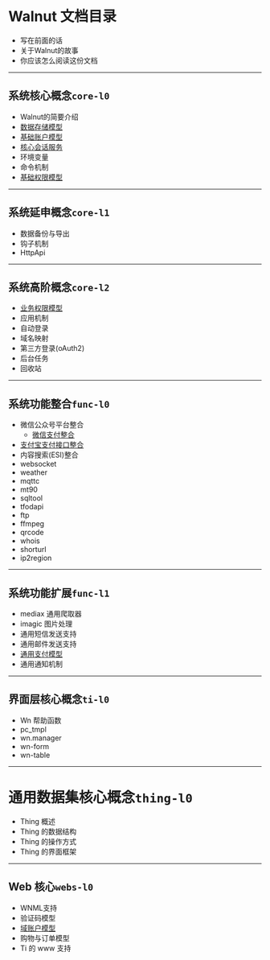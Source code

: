 # Walnut 文档目录

- 写在前面的话
- 关于Walnut的故事
- 你应该怎么阅读这份文档

-----------------------------------------
## 系统核心概念`core-l0`

- Walnut的简要介绍
- [数据存储模型][c0-ios]
- [基础账户模型][c0-acc]
- [核心会话服务][c0-ses]
- 环境变量
- 命令机制
- [基础权限模型][c0-pvg]

-----------------------------------------
## 系统延申概念`core-l1`

- 数据备份与导出
- 钩子机制
- HttpApi

-----------------------------------------
## 系统高阶概念`core-l2`

- [业务权限模型][c2-pvg]
- 应用机制
- 自动登录
- 域名映射
- 第三方登录(oAuth2)
- 后台任务
- 回收站

-----------------------------------------
## 系统功能整合`func-l0`

- 微信公众号平台整合
  + [微信支付整合][f0-wxp]
- [支付宝支付接口整合][f0-zfb]
- 内容搜索(ESI)整合
- websocket
- weather
- mqttc
- mt90
- sqltool
- tfodapi
- ftp
- ffmpeg
- qrcode
- whois
- shorturl
- ip2region

-----------------------------------------
## 系统功能扩展`func-l1`

- mediax 通用爬取器
- imagic 图片处理
- 通用短信发送支持
- 通用邮件发送支持
- [通用支付模型][f1-pay]
- 通用通知机制

-----------------------------------------
## 界面层核心概念`ti-l0`

- Wn 帮助函数
- pc_tmpl
- wn.manager
- wn-form
- wn-table

-----------------------------------------
# 通用数据集核心概念`thing-l0`

- Thing 概述
- Thing 的数据结构
- Thing 的操作方式
- Thing 的界面框架

-----------------------------------------
## Web 核心`webs-l0`

- WNML支持
- 验证码模型
- [域账户模型][w0-acc]
- 购物与订单模型
- Ti 的 www 支持

[c0-ios]: core-l0/c0-io-store.md
[c0-acc]: core-l0/c0-account-basic.md
[c0-ses]: core-l0/c0-session-top.md
[c0-pvg]: core-l0/c0-pvg-basic.md
[c2-pvg]: core-l2/c2-pvg-more.md
[f0-wxp]: func-l0/f0-weixin-payment.md
[f0-zfb]: func-l0/f0-alipay.md
[f1-pay]: func-l1/f1-payment.md
[w0-acc]: webs-l0/w0-account-in-domain.md
